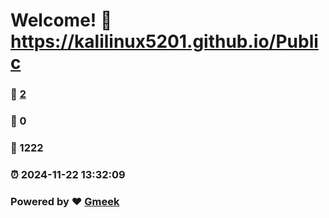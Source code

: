 # Welcome! :link: https://kalilinux5201.github.io/Public 
### :page_facing_up: [2](https://kalilinux5201.github.io/Public/tag.html) 
### :speech_balloon: 0 
### :hibiscus: 1222 
### :alarm_clock: 2024-11-22 13:32:09 
### Powered by :heart: [Gmeek](https://github.com/Meekdai/Gmeek)

